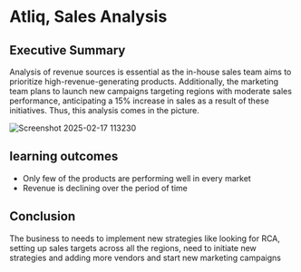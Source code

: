 # Atliq, Sales Analysis

## Executive Summary

Analysis of revenue sources is essential as the in-house sales team aims to prioritize high-revenue-generating products. Additionally, the marketing team plans to launch new campaigns targeting regions with moderate sales performance, anticipating a 15% increase in sales as a result of these initiatives. Thus, this analysis comes in the picture.


![Screenshot 2025-02-17 113230](https://github.com/user-attachments/assets/c6e458f0-c041-4cbe-b9cc-f75852dda231)


## learning outcomes
- Only few of the products are performing well in every market
- Revenue is declining over the period of time


## Conclusion
The business to needs to implement new strategies like looking for RCA, setting up sales targets across all the regions, need to initiate new strategies and adding more vendors and start new marketing campaigns
